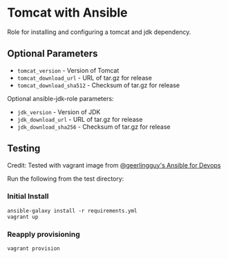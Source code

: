 # Tomcat with Ansible

Role for installing and configuring a tomcat and jdk dependency.

## Optional Parameters

 * `tomcat_version` - Version of Tomcat
 * `tomcat_download_url` - URL of tar.gz for release
 * `tomcat_download_sha512` - Checksum of tar.gz for release

Optional ansible-jdk-role parameters:
 * `jdk_version` - Version of JDK
 * `jdk_download_url` - URL of tar.gz for release
 * `jdk_download_sha256` - Checksum of tar.gz for release

## Testing

Credit: Tested with vagrant image from [@geerlingguy's Ansible for Devops](https://github.com/geerlingguy/ansible-for-devops)

Run the following from the test directory:

### Initial Install
```
ansible-galaxy install -r requirements.yml
vagrant up
```

### Reapply provisioning
```
vagrant provision
```
